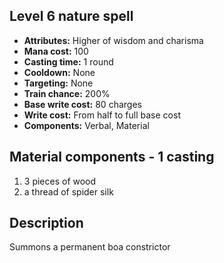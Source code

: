 ## Level 6 nature spell
- **Attributes:** Higher of wisdom and charisma
- **Mana cost:** 100
- **Casting time:** 1 round
- **Cooldown:** None
- **Targeting:** None
- **Train chance:** 200%
- **Base write cost:** 80 charges
- **Write cost:** From half to full base cost
- **Components:** Verbal, Material
## Material components - 1 casting
1. 3 pieces of wood
2. a thread of spider silk
## Description
Summons a permanent boa constrictor
